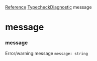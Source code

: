 [Reference](https://www.framer.com/developers/reference)
[TypecheckDiagnostic](https://www.framer.com/developers/reference/plugins-typecheck-diagnostic)
message
# message
### message
Error/warning message
`message: string`
